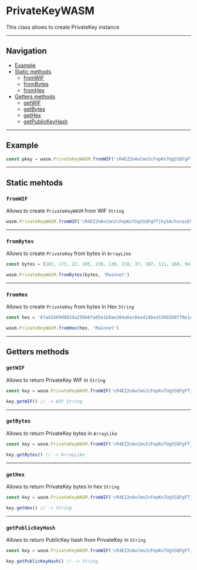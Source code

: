 # PrivateKeyWASM

This class allows to create PrivateKey instance

___

## Navigation

- [Example](#example)
- [Static methods](#static-mehtods)
    - [fromWIF](#fromwif)
    - [fromBytes](#frombytes)
    - [fromHex](#fromhex)
- [Getters methods](#getters-methods)
    - [getWIF](#getwif)
    - [getBytes](#getbytes)
    - [getHex](#gethex)
    - [getPublicKeyHash](#getpublickeyhash)

___

## Example

```js
const pkey = wasm.PrivateKeyWASM.fromWIF('cR4EZ2nAvCmn2cFepKn7UgSSQFgFTjkySAchvcoiEVdm48eWjQGn')
```

___

## Static mehtods

### `fromWIF`

Allows to create `PrivateKeyWASM` from WIF `String`

```js
wasm.PrivateKeyWASM.fromWIF('cR4EZ2nAvCmn2cFepKn7UgSSQFgFTjkySAchvcoiEVdm48eWjQGn')
```

___

### `fromBytes`

Allows to create `PrivateKey` from bytes in `ArrayLike`

```js
const bytes = [103, 173, 22, 105, 216, 130, 218, 37, 107, 111, 160, 94, 27, 10, 227, 132, 166, 172, 138, 237, 20, 110, 165, 54, 2, 184, 255, 14, 30, 156, 24, 233]

wasm.PrivateKeyWASM.fromBytes(bytes, 'Mainnet')
```

___

### `fromHex`

Allows to create `PrivateKey` from bytes in Hex `String`

```js
const hex = '67ad1669d882da256b6fa05e1b0ae384a6ac8aed146ea53602b8ff0e1e9c18e9'

wasm.PrivateKeyWASM.fromHex(hex, 'Mainnet')
```

___

## Getters methods

### `getWIF`

Allows to return PrivateKey WIF in `String`

```js
const key = wasm.PrivateKeyWASM.fromWIF('cR4EZ2nAvCmn2cFepKn7UgSSQFgFTjkySAchvcoiEVdm48eWjQGn')

key.getWIF() // -> WIF String
```

___

### `getBytes`

Allows to return PrivateKey bytes in `ArrayLike`

```js
const key = wasm.PrivateKeyWASM.fromWIF('cR4EZ2nAvCmn2cFepKn7UgSSQFgFTjkySAchvcoiEVdm48eWjQGn')

key.getBytes() // -> ArrayLike
```

___

### `getHex`

Allows to return PrivateKey bytes in hex `String`

```js
const key = wasm.PrivateKeyWASM.fromWIF('cR4EZ2nAvCmn2cFepKn7UgSSQFgFTjkySAchvcoiEVdm48eWjQGn')

key.getHex() // -> String
```

___

### `getPublicKeyHash`

Allows to return PublicKey hash from PrivateKey in `String`

```js
const key = wasm.PrivateKeyWASM.fromWIF('cR4EZ2nAvCmn2cFepKn7UgSSQFgFTjkySAchvcoiEVdm48eWjQGn')

key.getPublicKeyHash() // -> String
```